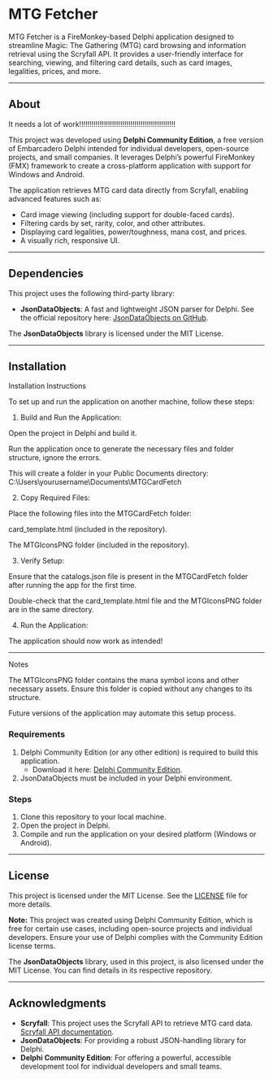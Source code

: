 # MTG Fetcher

MTG Fetcher is a FireMonkey-based Delphi application designed to streamline Magic: The Gathering (MTG) card browsing and information retrieval using the Scryfall API. It provides a user-friendly interface for searching, viewing, and filtering card details, such as card images, legalities, prices, and more.

---

## About
It needs a lot of work!!!!!!!!!!!!!!!!!!!!!!!!!!!!!!!!!!!!!!!!!!!!!!!

This project was developed using **Delphi Community Edition**, a free version of Embarcadero Delphi intended for individual developers, open-source projects, and small companies. It leverages Delphi’s powerful FireMonkey (FMX) framework to create a cross-platform application with support for Windows and Android. 

The application retrieves MTG card data directly from Scryfall, enabling advanced features such as:
- Card image viewing (including support for double-faced cards).
- Filtering cards by set, rarity, color, and other attributes.
- Displaying card legalities, power/toughness, mana cost, and prices.
- A visually rich, responsive UI.

---

## Dependencies

This project uses the following third-party library:
- **JsonDataObjects**: A fast and lightweight JSON parser for Delphi. See the official repository here: [JsonDataObjects on GitHub](https://github.com/ahausladen/JsonDataObjects).

The **JsonDataObjects** library is licensed under the MIT License.

---

## Installation
Installation Instructions

To set up and run the application on another machine, follow these steps:

1. Build and Run the Application:

Open the project in Delphi and build it.

Run the application once to generate the necessary files and folder structure, ignore the errors.

This will create a folder in your Public Documents directory:
C:\Users\yourusername\Documents\MTGCardFetch



2. Copy Required Files:

Place the following files into the MTGCardFetch folder:

card_template.html (included in the repository).

The MTGIconsPNG folder (included in the repository).




3. Verify Setup:

Ensure that the catalogs.json file is present in the MTGCardFetch folder after running the app for the first time.

Double-check that the card_template.html file and the MTGIconsPNG folder are in the same directory.



4. Run the Application:

The application should now work as intended!





---

Notes

The MTGIconsPNG folder contains the mana symbol icons and other necessary assets. Ensure this folder is copied without any changes to its structure.

Future versions of the application may automate this setup process.


### Requirements
1. Delphi Community Edition (or any other edition) is required to build this application.
   - Download it here: [Delphi Community Edition](https://www.embarcadero.com/products/delphi/starter).
2. JsonDataObjects must be included in your Delphi environment.

### Steps
1. Clone this repository to your local machine.
2. Open the project in Delphi.
3. Compile and run the application on your desired platform (Windows or Android).

---

## License

This project is licensed under the MIT License. See the [LICENSE](./LICENSE) file for more details.

**Note:** This project was created using Delphi Community Edition, which is free for certain use cases, including open-source projects and individual developers. Ensure your use of Delphi complies with the Community Edition license terms.

The **JsonDataObjects** library, used in this project, is also licensed under the MIT License. You can find details in its respective repository.

---

## Acknowledgments

- **Scryfall**: This project uses the Scryfall API to retrieve MTG card data. [Scryfall API documentation](https://scryfall.com/docs/api).
- **JsonDataObjects**: For providing a robust JSON-handling library for Delphi.
- **Delphi Community Edition**: For offering a powerful, accessible development tool for individual developers and small teams.
